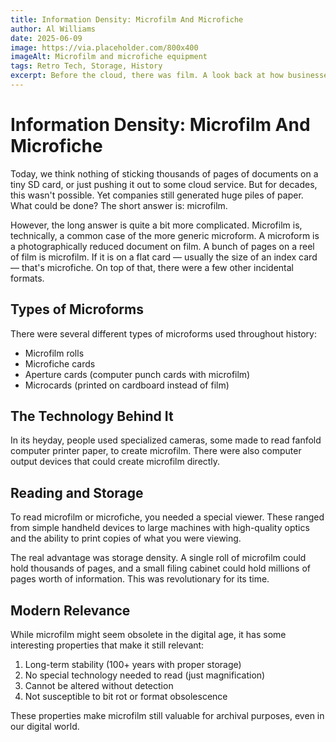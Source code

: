 ```yaml
---
title: Information Density: Microfilm And Microfiche
author: Al Williams
date: 2025-06-09
image: https://via.placeholder.com/800x400
imageAlt: Microfilm and microfiche equipment
tags: Retro Tech, Storage, History
excerpt: Before the cloud, there was film. A look back at how businesses stored massive amounts of documents using microfilm and microfiche.
---
```


# Information Density: Microfilm And Microfiche

Today, we think nothing of sticking thousands of pages of documents on a tiny SD card, or just pushing it out to some cloud service. But for decades, this wasn't possible. Yet companies still generated huge piles of paper. What could be done? The short answer is: microfilm.

However, the long answer is quite a bit more complicated. Microfilm is, technically, a common case of the more generic microform. A microform is a photographically reduced document on film. A bunch of pages on a reel of film is microfilm. If it is on a flat card — usually the size of an index card — that's microfiche. On top of that, there were a few other incidental formats.

## Types of Microforms

There were several different types of microforms used throughout history:

- Microfilm rolls
- Microfiche cards
- Aperture cards (computer punch cards with microfilm)
- Microcards (printed on cardboard instead of film)

## The Technology Behind It

In its heyday, people used specialized cameras, some made to read fanfold computer printer paper, to create microfilm. There were also computer output devices that could create microfilm directly.

## Reading and Storage

To read microfilm or microfiche, you needed a special viewer. These ranged from simple handheld devices to large machines with high-quality optics and the ability to print copies of what you were viewing.

The real advantage was storage density. A single roll of microfilm could hold thousands of pages, and a small filing cabinet could hold millions of pages worth of information. This was revolutionary for its time.

## Modern Relevance

While microfilm might seem obsolete in the digital age, it has some interesting properties that make it still relevant:

1. Long-term stability (100+ years with proper storage)
2. No special technology needed to read (just magnification)
3. Cannot be altered without detection
4. Not susceptible to bit rot or format obsolescence

These properties make microfilm still valuable for archival purposes, even in our digital world. 